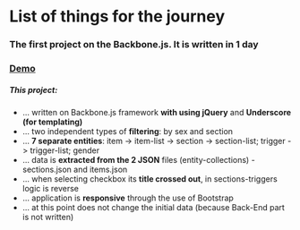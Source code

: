 <h1>List of things for the journey</h1>
<h3>The first project on the Backbone.js. It is written in 1 day</h3>
<h3><a href="http://pavelcreator.com/backbone-list">Demo</a></h3>
<h5>This project:</h5>
<ul>
  <li>... written on Backbone.js framework <strong>with using jQuery</strong> and <strong>Underscore (for templating)</strong></li>
  <li>... two independent types of <strong>filtering</strong>: by sex and section</li>
  <li>... <strong>7 separate entities</strong>: item -> item-list -> section -> section-list; trigger -> trigger-list; gender</li>
  <li>... data is <strong>extracted from the 2 JSON</strong> files (entity-collections) - sections.json and items.json</li>
  <li>... when selecting checkbox its <strong>title crossed out</strong>, in sections-triggers logic is reverse</li>
  <li>... application is <strong>responsive</strong> through the use of Bootstrap</li>
  <li>... at this point does not change the initial data (because Back-End part is not written)</li>
</ul>

